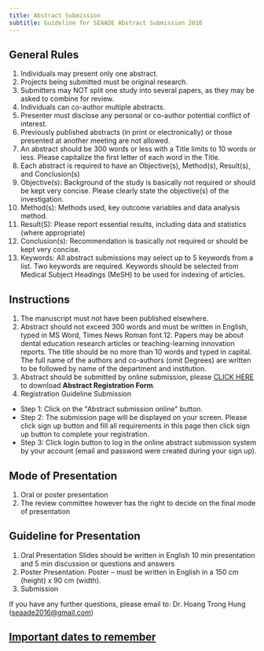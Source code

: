 ```yaml
---
title: Abstract Submission
subtitle: Guideline for SEAADE Abstract Submission 2016
---
```


## General Rules

1. Individuals may present only one abstract.
2. Projects being submitted must be original research.
3. Submitters may NOT split one study into several papers, as they may be asked to combine for review.
4. Individuals can co-author multiple abstracts.
5. Presenter must disclose any personal or co-author potential conflict of interest.
6. Previously published abstracts (in print or electronically) or those presented at another meeting are not allowed.
7. An abstract should be 300 words or less with a Title limits to 10 words or less. Please capitalize the first letter of each word in the Title.
8. Each abstract is required to have an Objective(s), Method(s), Result(s), and Conclusion(s)
9. Objective(s): Background of the study is basically not required or should be kept very concise. Please clearly state the objective(s) of the investigation.
10. Method(s): Methods used, key outcome variables and data analysis method.
11. Result(S): Please report essential results, including data and statistics (where appropriate)
12. Conclusion(s): Recommendation is basically not required or should be kept very concise.
13. Keywords: All abstract submissions may select up to 5 keywords from a list. Two keywords are required. Keywords should be selected from Medical Subject Headings (MeSH) to be used for indexing of articles.

## Instructions

1. The manuscript must not have been published elsewhere.
2. Abstract should not exceed 300 words and must be written in English, typed in MS Word, Times News Roman font 12. Papers may be about dental education research articles or teaching-learning innovation reports. The title should be no more than 10 words and typed in capital. The full name of the authors and co-authors (omit Degrees) are written to be followed by name of the department and institution.
3. Abstract should be submitted by online submission, please [CLICK HERE](/assets/download/SEAADE2016-Abstract-Registration-Form.doc) to download **Abstract Registration Form**.
4. Registration Guideline Submission

- Step 1: Click on the "Abstract submission online" button.
- Step 2: The submission page will be displayed on your screen. Please click sign up button and fill all requirements in this page then click sign up button to complete your registration.
- Step 3: Click login button to log in the online abstract submission system by your account (email and password were created during your sign up).
<!---
<center>
  <a
    class="btn btn-lg btn-yellow"
    href="http://reg2.dmc.com.vn/Guide.aspx"
    target="_blank"
  >
    Abstract submission online
  </a>
</center>
--->

## Mode of Presentation

1. Oral or poster presentation
2. The review committee however has the right to decide on the final mode of presentation

## Guideline for Presentation

1. Oral Presentation
Slides should be written in English
10 min presentation and 5 min discussion or questions and answers
2. Poster Presentation: Poster – must be written in English in a 150 cm (height) x 90 cm (width).
3. Submission

If you have any further questions, please email to: Dr. Hoang Trong Hung ([seaade2016@gmail.com](mailto:seaade2016@gmail.com))

## [Important dates to remember](/important-dates/)
